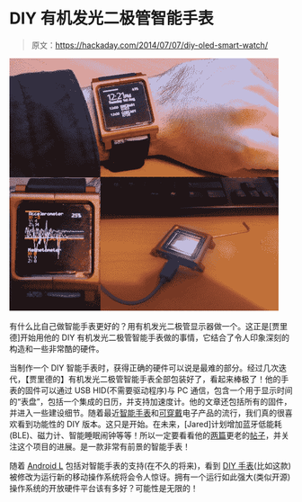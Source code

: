 # DIY 有机发光二极管智能手表

> 原文：<https://hackaday.com/2014/07/07/diy-oled-smart-watch/>

![OLED DIY Smart Watch](img/d84e1e38f63a4542d0a36270c2c92cb1.png)

有什么比自己做智能手表更好的？用有机发光二极管显示器做一个。这正是[贾里德]开始用他的 DIY 有机发光二极管智能手表做的事情，它结合了令人印象深刻的构造和一些非常酷的硬件。

当制作一个 DIY 智能手表时，获得正确的硬件可以说是最难的部分。经过几次迭代，【贾里德的】有机发光二极管智能手表全部包装好了，看起来棒极了！他的手表的固件可以通过 USB HID(不需要驱动程序)与 PC 通信，包含一个用于显示时间的“表盘”，包括一个集成的日历，并支持加速度计。他的文章还包括所有的固件，并进入一些建设细节。随着最近[智能手表](http://hackaday.com/2014/02/16/fixing-the-unfixable-pebble-smartwatch-screen-replacement/)和[可穿戴](http://hackaday.com/2014/01/12/squarewear-2-0-a-wearable-opensource-arduino/)电子产品的流行，我们真的很喜欢看到功能性的 DIY 版本。这只是开始。在未来，[Jared]计划增加蓝牙低能耗(BLE)、磁力计、智能睡眠闹钟等等！所以一定要看看他的[两篇](http://jared.geek.nz/2013/may/oled-watch)更老的[帖子](http://jared.geek.nz/2013/oct/oled-watch-rev-2)，并关注这个项目的进展。是一款非常有前景的智能手表！

随着 [Android L](http://developer.android.com/preview/index.html) 包括对智能手表的支持(在不久的将来)，看到 [DIY 手表](http://hackaday.com/2014/02/17/make-your-own-smart-watch/)(比如这款)被修改为运行新的移动操作系统将会令人惊讶。拥有一个运行如此强大(类似开源)操作系统的开放硬件平台该有多好？可能性是无限的！